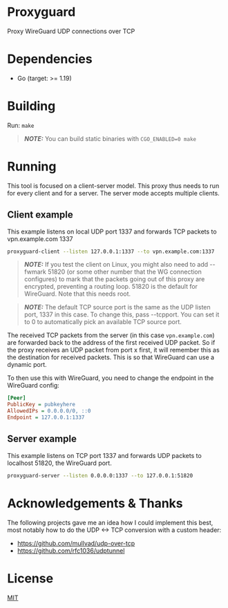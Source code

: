# Proxyguard

Proxy WireGuard UDP connections over TCP

# Dependencies

- Go (target: >= 1.19)

# Building

Run: `make`

> **_NOTE:_**  You can build static binaries with `CGO_ENABLED=0 make`

# Running
This tool is focused on a client-server model. This proxy thus needs to run for every client and for a server. The server mode accepts multiple clients.

## Client example

This example listens on local UDP port 1337 and forwards TCP packets to vpn.example.com 1337

```bash
proxyguard-client --listen 127.0.0.1:1337 --to vpn.example.com:1337
```

> **_NOTE:_**  If you test the client on Linux, you might also need to add --fwmark 51820 (or some other number that the WG connection configures) to mark that the packets going out of this proxy are encrypted, preventing a routing loop. 51820 is the default for WireGuard. Note that this needs root.

> **_NOTE:_**  The default TCP source port is the same as the UDP listen port, 1337 in this case. To change this, pass --tcpport. You can set it to 0 to automatically pick an available TCP source port.

The received TCP packets from the server (in this case `vpn.example.com`) are forwarded back to the address of the first received UDP packet. So if the proxy receives an UDP packet from port x first, it will remember this as the destination for received packets. This is so that WireGuard can use a dynamic port.


To then use this with WireGuard, you need to change the endpoint in the WireGuard config:

```ini
[Peer]
PublicKey = pubkeyhere
AllowedIPs = 0.0.0.0/0, ::0
Endpoint = 127.0.0.1:1337
```

## Server example

This example listens on TCP port 1337 and forwards UDP packets to localhost 51820, the WireGuard port.

```bash
proxyguard-server --listen 0.0.0.0:1337 --to 127.0.0.1:51820
```

# Acknowledgements & Thanks

The following projects gave me an idea how I could implement this best, most notably how to do the UDP <-> TCP conversion with a custom header:
- https://github.com/mullvad/udp-over-tcp
- https://github.com/rfc1036/udptunnel

# License
[MIT](./LICENSE)
